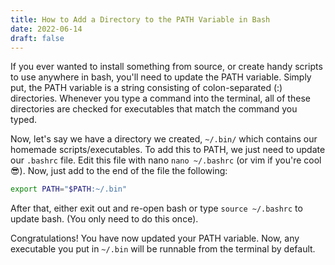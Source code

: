 ```yaml
---
title: How to Add a Directory to the PATH Variable in Bash
date: 2022-06-14
draft: false
---
```


If you ever wanted to install something from source, or create handy scripts to use anywhere in bash, you'll need to update the PATH variable. Simply put, the PATH variable is a string consisting of colon-separated (:) directories. Whenever you type a command into the terminal, all of these directories are checked for executables that match the command you typed.

Now, let's say we have a directory we created, `~/.bin/` which contains our homemade scripts/executables. To add this to PATH, we just need to update our `.bashrc` file. Edit this file with nano `nano ~/.bashrc` (or vim if you're cool 😎). Now, just add to the end of the file the following:

```sh
export PATH="$PATH:~/.bin"
```

After that, either exit out and re-open bash or type `source ~/.bashrc` to update bash. (You only need to do this once).

Congratulations! You have now updated your PATH variable. Now, any executable you put in `~/.bin` will be runnable from the terminal by default.

